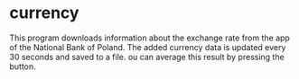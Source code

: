 # currency
This program downloads information about the exchange rate from the app of the National Bank of Poland. 
The added currency data is updated every 30 seconds and saved to a file. 
ou can average this result by pressing the button.

